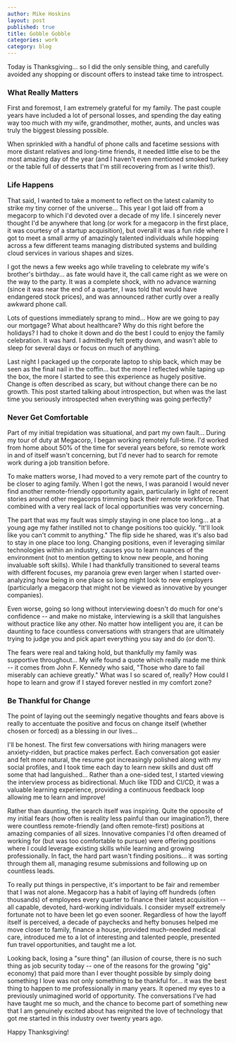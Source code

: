 ```yaml
---
author: Mike Hoskins
layout: post
published: true
title: Gobble Gobble
categories: work
category: blog
---
```

Today is Thanksgiving...  so I did the only sensible thing, and carefully avoided any shopping or discount offers to instead take time to introspect.

### What Really Matters

First and foremost, I am extremely grateful for my family.  The past couple years have included a lot of personal losses, and spending the day eating way too much with my wife, grandmother, mother, aunts, and uncles was truly the biggest blessing possible.

When sprinkled with a handful of phone calls and facetime sessions with more distant relatives and long-time friends, it needed little else to be the most amazing day of the year (and I haven't even mentioned smoked turkey or the table full of desserts that I'm still recovering from as I write this!).

### Life Happens

That said, I wanted to take a moment to reflect on the latest calamity to strike my tiny corner of the universe...  This year I got laid off from a megacorp to which I'd devoted over a decade of my life.  I sincerely never thought I'd be anywhere that long (or work for a megacorp in the first place, it was courtesy of a startup acquisition), but overall it was a fun ride where I got to meet a small army of amazingly talented individuals while hopping across a few different teams managing distributed systems and building cloud services in various shapes and sizes.

I got the news a few weeks ago while traveling to celebrate my wife's brother's birthday...  as fate would have it, the call came right as we were on the way to the party.  It was a complete shock, with no advance warning (since it was near the end of a quarter, I was told that would have endangered stock prices), and was announced rather curtly over a really awkward phone call.

Lots of questions immediately sprang to mind...  How are we going to pay our mortgage?  What about healthcare?  Why do this right before the holidays?  I had to choke it down and do the best I could to enjoy the family celebration.  It was hard.  I admittedly felt pretty down, and wasn't able to sleep for several days or focus on much of anything.

Last night I packaged up the corporate laptop to ship back, which may be seen as the final nail in the coffin...  but the more I reflected while taping up the box, the more I started to see this experience as hugely positive.  Change is often described as scary, but without change there can be no growth.  This post started talking about introspection, but when was the last time you seriously introspected when everything was going perfectly?

### Never Get Comfortable

Part of my initial trepidation was situational, and part my own fault...  During my tour of duty at Megacorp, I began working remotely full-time.  I'd worked from home about 50% of the time for several years before, so remote work in and of itself wasn't concerning, but I'd never had to search for remote work during a job transition before.

To make matters worse, I had moved to a very remote part of the country to be closer to aging family.  When I got the news, I was paranoid I would never find another remote-friendly opportunity again, particularly in light of recent stories around other megacorps trimming back their remote workforce.  That combined with a very real lack of local opportunities was very concerning.

The part that was my fault was simply staying in one place too long...  at a young age my father instilled not to change positions too quickly.  "It'll look like you can't commit to anything."  The flip side he shared, was it's also bad to stay in one place too long.  Changing positions, even if leveraging similar technologies within an industry, causes you to learn nuances of the environment (not to mention getting to know new people, and honing invaluable soft skills).  While I had thankfully transitioned to several teams with different focuses, my paranoia grew even larger when I started over-analyzing how being in one place so long might look to new employers (particularly a megacorp that might not be viewed as innovative by younger companies).

Even worse, going so long without interviewing doesn't do much for one's confidence -- and make no mistake, interviewing is a skill that languishes without practice like any other.  No matter how intelligent you are, it can be daunting to face countless conversations with strangers that are ultimately trying to judge you and pick apart everything you say and do (or don't).

The fears were real and taking hold, but thankfully my family was supportive throughout...  My wife found a quote which really made me think -- it comes from John F. Kennedy who said, "Those who dare to fail miserably can achieve greatly."  What was I so scared of, really?  How could I hope to learn and grow if I stayed forever nestled in my comfort zone?

### Be Thankful for Change

The point of laying out the seemingly negative thoughts and fears above is really to accentuate the positive and focus on change itself (whether chosen or forced) as a blessing in our lives...

I'll be honest.  The first few conversations with hiring managers were anxiety-ridden, but practice makes perfect.  Each conversation got easier and felt more natural, the resume got increasingly polished along with my social profiles, and I took time each day to learn new skills and dust off some that had languished...  Rather than a one-sided test, I started viewing the interview process as bidirectional.  Much like TDD and CI/CD, it was a valuable learning experience, providing a continuous feedback loop allowing me to learn and improve!

Rather than daunting, the search itself was inspiring.  Quite the opposite of my initial fears (how often is reality less painful than our imagination?), there were countless remote-friendly (and often remote-first) positions at amazing companies of all sizes.  Innovative companies I'd often dreamed of working for (but was too comfortable to pursue) were offering positions where I could leverage existing skills while learning and growing professionally.  In fact, the hard part wasn't finding positions...  it was sorting through them all, managing resume submissions and following up on countless leads.

To really put things in perspective, it's important to be fair and remember that I was not alone.  Megacorp has a habit of laying off hundreds (often thousands) of employees every quarter to finance their latest acquisition -- all capable, devoted, hard-working individuals.  I consider myself extremely fortunate not to have been let go even sooner.  Regardless of how the layoff itself is perceived, a decade of paychecks and hefty bonuses helped me move closer to family, finance a house, provided much-needed medical care, introduced me to a lot of interesting and talented people, presented fun travel opportunities, and taught me a lot.

Looking back, losing a "sure thing" (an illusion of course, there is no such thing as job security today -- one of the reasons for the growing "gig" economy) that paid more than I ever thought possible by simply doing something I love was not only something to be thankful for...  it was the best thing to happen to me professionally in many years.  It opened my eyes to a previously unimagined world of opportunity.  The conversations I've had have taught me so much, and the chance to become part of something new that I am genuinely excited about has reignited the love of technology that got me started in this industry over twenty years ago.

Happy Thanksgiving!
